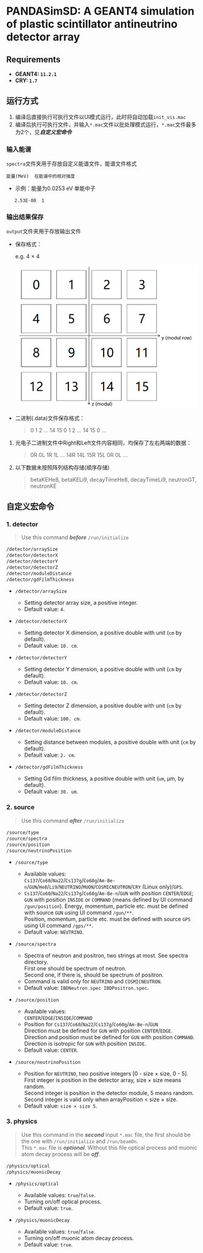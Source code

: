 # PANDASimSD: A GEANT4 simulation of plastic scintillator antineutrino detector array

## Requirements
- **GEANT4: `11.2.1`**
- **CRY: `1.7`**

##  运行方式
1. 编译后直接执行可执行文件以UI模式运行，此时将自动加载`init_vis.mac`
2. 编译后执行可执行文件，并输入`*.mac`文件以批处理模式运行，`*.mac`文件最多为2个，见***自定义宏命令***

### 输入能谱
`spectra`文件夹用于存放自定义能谱文件，能谱文件格式

```
能量(MeV)  在能谱中的相对强度
```

- 示例：能量为0.0253 eV 单能中子

```
   2.53E-08  1
```

### 输出结果保存
`output`文件夹用于存放输出文件
  - 保存格式：

    e.g. 4 × 4
    
    ![alt text](array.png)

- 二进制(.data)文件保存格式：

  > 0 1 2 ... 14 15 0 1 2 ... 14 15 0 ...

1. 光电子二进制文件中Right和Left文件内容相同，均保存了左右两端的数据：

   > 0R 0L 1R 1L ... 14R 14L 15R 15L 0R 0L ...

2. 以下数据未按照阵列结构存储(顺序存储)

   > betaKEHe8, betaKELi9, decayTimeHe8, decayTimeLi9, neutronGT, neutronKE

## 自定义宏命令

### 1. detector 

   > Use this command ***before*** `/run/initialize`
 ```
 /detector/arraySize
 /detector/detectorX
 /detector/detectorY
 /detector/detectorZ
 /detector/moduleDistance
 /detector/gdFilmThickness
 ```
 <!--
 /detector/update
```
-->

- `/detector/arraySize`
  - Setting detector array size, a positive integer.
  - Default value: `4`.

- `/detector/detectorX`
  - Setting detector X dimension, a positive double with unit (`cm` by default).
  - Default value: `10. cm`.

- `/detector/detectorY`
  - Setting detector Y dimension, a positive double with unit (`cm` by default).
  - Default value: `10. cm`.

- `/detector/detectorZ`
  - Setting detector Z dimension, a positive double with unit (`cm` by default).
  - Default value: `100. cm`.

- `/detector/moduleDistance`
  - Setting distance between modules, a positive double with unit (`cm` by default).
  - Default value: `2. cm`.

- `/detector/gdFilmThickness`
  - Setting Gd film thickness, a positive double with unit (`um`, μm, by default).
  - Default value: `30. um`.

<!--
- `/detector/update`
  - Updating geometry after changing it, no parameter.
  - **DONOT USE!! BUG WITH SENSITIVE DETECTOR.**
-->

### 2. source

   > Use this command ***after*** `/run/initialize`

```
/source/type              
/source/spectra     
/source/position          
/source/neutrinoPosition
```

- `/source/type`
  - Available values:  
    `Cs137`/`Co60`/`Na22`/`Cs137g`/`Co60g`/`Am-Be-n`/`GUN`/`He8`/`Li9`/`NEUTRINO`/`MUON`/`COSMICNEUTRON`/`CRY` (Linux only)/`GPS`.
  - `Cs137`/`Co60`/`Na22`/`Cs137g`/`Co60g`/`Am-Be-n`/`GUN` with position `CENTER`/`EDGE`;  
    `GUN` with position `INSIDE` or `COMMAND` (means defined by UI command `/gun/position`). Energy, momentum, particle etc. must be defined with source `GUN` using UI command `/gun/**`.  
    Position, momentum, particle etc. must be defined with source `GPS` using UI command `/gps/**`.
  - Default value: `NEUTRINO`.

 - `/source/spectra`
   - Spectra of neutron and positron, two strings at most. See spectra directory.  
     First one should be spectrum of neutron.  
     Second one, if there is, should be spectrum of positron.
   - Command is valid only for `NEUTRINO` and `COSMICNEUTRON`.
   - Default value: `IBDNeutron.spec IBDPositron.spec`.

 - `/source/position`
   - Available values:  
     `CENTER`/`EDGE`/`INSIDE`/`COMMAND`
   - Position for `Cs137`/`Co60`/`Na22`/`Cs137g`/`Co60g`/`Am-Be-n`/`GUN`  
     Direction must be defined for `GUN` with position `CENTER`/`EDGE`.  
     Direction and position must be defined for `GUN` with position `COMMAND`.  
     Direction is isotropic for `GUN` with position `INSIDE`.
   - Default value: `CENTER`.
 
 - `/source/neutrinoPosition`
   - Position for `NEUTRINO`, two positive integers [0 - size × size, 0 - 5].  
     First integer is position in the detector array, size × size means random.  
     Second integer is position in the detector module, 5 means random.  
     Second integer is valid only when arrayPosition < size × size.
   - Default value: `size × size 5`.

### 3. physics

 > Use this command in the ***second*** input `*.mac` file, the first should be the one with `/run/initialize` and `/run/beamOn`.  
 This `*.mac` file is ***optional***. Without this file optical process and muonic atom decay process will be ***off***. 

 ```
 /physics/optical
 /physics/muonicDecay
```

-  `/physics/optical`
   - Available values: `true`/`false`.
   - Turning on/off optical process.
   - Default value: `true`.

-  `/physics/muonicDecay`
   - Available values: `true`/`false`.
   - Turning on/off muonic atom decay process.
   - Default value: `true`.